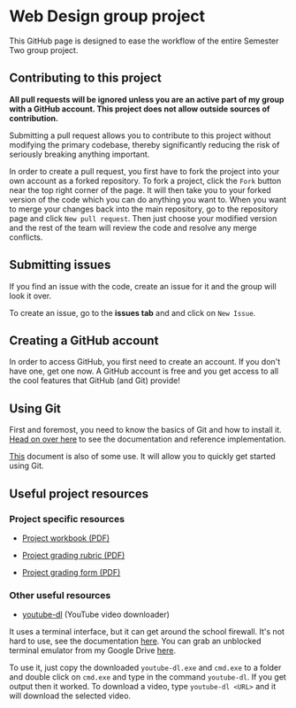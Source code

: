 # Web Design group project

This GitHub page is designed to ease the workflow of the entire Semester Two group project.

## Contributing to this project

**All pull requests will be ignored unless you are an active part of my group with a GitHub account. This project does not allow outside sources of contribution.**

Submitting a pull request allows you to contribute to this project without modifying the primary codebase, thereby significantly reducing the risk of seriously breaking anything important.

In order to create a pull request, you first have to fork the project into your own account as a forked repository. To fork a project, click the `Fork` button near the top right corner of the page. It will then take you to your forked version of the code which you can do anything you want to. When you want to merge your changes back into the main repository, go to the repository page and click `New pull request`. Then just choose your modified version and the rest of the team will review the code and resolve any merge conflicts.

## Submitting issues

If you find an issue with the code, create an issue for it and the group will look it over.

To create an issue, go to the **issues tab** and and click on `New Issue`.

## Creating a GitHub account

In order to access GitHub, you first need to create an account. If you don't have one, get one now. A GitHub account is free and you get access to all the cool features that GitHub (and Git) provide!

## Using Git

First and foremost, you need to know the basics of Git and how to install it. [Head on over here](https://git-scm.com/doc) to see the documentation and reference implementation.

[This](https://training.github.com/kit/downloads/github-git-cheat-sheet.pdf) document is also of some use. It will allow you to quickly get started using Git.

## Useful project resources

### Project specific resources

* [Project workbook (PDF)](https://drive.google.com/file/d/0B1rYkN6kTOtDdzBiWUJmTGNtMnM/view?usp=sharing)

* [Project grading rubric (PDF)](https://drive.google.com/file/d/0B1rYkN6kTOtDMGpOSXIxXzd5T2c/view?usp=sharing)

* [Project grading form (PDF)](https://drive.google.com/file/d/0B1rYkN6kTOtDWHc5OV85bXdKVjA/view?usp=sharing)

### Other useful resources

* [youtube-dl](https://rg3.github.io/youtube-dl/) (YouTube video downloader)

It uses a terminal interface, but it can get around the school firewall. It's not hard to use, see the documentation [here](https://github.com/rg3/youtube-dl/blob/master/README.md#readme). You can grab an unblocked terminal emulator from my Google Drive [here](https://drive.google.com/file/d/0B1rYkN6kTOtDMTVOWVdHUFN0cVU/view?usp=sharing).

To use it, just copy the downloaded `youtube-dl.exe` and `cmd.exe` to a folder and double click on `cmd.exe` and type in the command `youtube-dl`. If you get output then it worked. To download a video, type `youtube-dl <URL>` and it will download the selected video.
